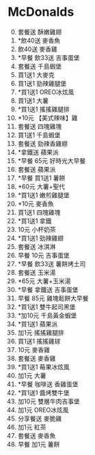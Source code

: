 # McDonalds
0.	套餐送	酥嫩雞翅
1.	*飲40送	麥香魚
2.	飲40送	麥香雞
3.	*早餐	飲33送	吉事蛋堡
4.	套餐送	千島蝦堡
5.	買1送1	大麥克
6.	買1送1	勁辣雞腿堡
7.	*買1送1	OREO冰炫風
8.	買1送1	大薯
9.	*買1送1	搖搖雞腿排
10.	*10元	【美式辣味】雞
11.	套餐送	四塊雞塊
12.	買1送1	千島蝦堡
13.	套餐送	勁辣香雞翅
14.	*拿鐵送	蘋果派
15.	*早餐	65元	好時光大早餐
16.	套餐送	蘋果派
17.	*早餐	買1送1	薯餅
18.	*60元	大薯+聖代
19.	*買1送1	嫩煎雞腿堡
20.	*10元	麥香魚
21.	買1送1	四塊雞塊
22.	*買1送1	拿鐵
23.	10元	小杯奶茶
24.	*買1送1	勁辣雞翅
25.	套餐送	冰淇淋
26.	早餐	10元	吉事蛋堡
27.	*早餐	飲33送	薯餅烤土司
28.	套餐送	玉米湯
29.	*65元	大薯+玉米湯
30.	*早餐	拿鐵送	吉事蛋堡
31.	早餐	85元	雞塊鬆餅大早餐
32.	*買1送1	雙牛起司黑堡
33.	*加10元	千島黃金蝦堡
34.	*買1送1	蘋果派
35.	加1元	搖搖雞腿排
36.	買1送1	搖搖雞球
37.	10元	麥香雞
38.	套餐送	麥香雞
39.	*買1送1	莓果冰炫風
40.	加1元	大薯
41.	*早餐	咖啡送	香雞蛋堡
42.	*買1送1	醬烤雙牛堡
43.	加10元	雙層牛肉吉事堡
44.	加1元	OREO冰炫風
45.	分享餐送	麥脆雞
46.	加1元	紅茶
47.	套餐送	麥香魚
48.	早餐	加1元	薯餅